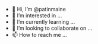 - 👋 Hi, I’m @patinmaine
- 👀 I’m interested in ...
- 🌱 I’m currently learning ...
- 💞️ I’m looking to collaborate on ...
- 📫 How to reach me ...

<!---
patinmaine/patinmaine is a ✨ special ✨ repository because its `README.md` (this file) appears on your GitHub profile.
You can click the Preview link to take a look at your changes.
--->
